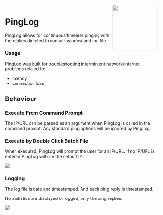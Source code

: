 
<img src="https://i.imgur.com/Oy6whpE.png" width="150" align="right">

# PingLog

PingLog allows for continuous/timeless pinging with the replies directed to console window and log file. 

### Usage

PingLog was built for troubleshooting intermintent network/internet problems related to:
 * latency
 * connection loss
 
## Behaviour 

### Execute From Command Prompt

The IP/URL can be passed as an argument when PingLog is called in the command prompt. Any standard ping options will be ignored by PingLog. 


### Execute by Double Click Batch File

When executed, PingLog will prompt the user for an IP/URL. If no IP/URL is entered PingLog will use the default IP. 


<img src="https://i.imgur.com/33g5115.png">


### Logging

The log file is date and timestamped. And each ping reply is timestamped. 

No statistics are displayed or logged, only the ping replies.



<img src="https://i.imgur.com/Cj7VpUQ.png">





